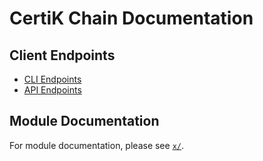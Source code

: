 # CertiK Chain Documentation

## Client Endpoints

- [CLI Endpoints](cli/README.md)
- [API Endpoints](api/README.md)

## Module Documentation

For module documentation, please see [`x/`](../x/).